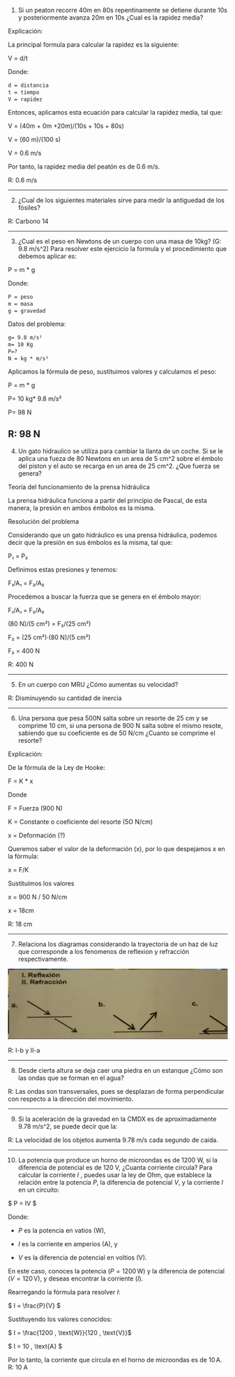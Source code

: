 1. Si un peaton recorre 40m en 80s repentinamente se detiene durante 10s y posteriormente avanza 20m en 10s ¿Cual es la rapidez media? 

Explicación:

La principal formula para calcular la rapidez es la siguiente:

V = d/t

Donde:

    d = distancia
    t = tiempo
    V = rapidez

Entonces, aplicamos esta ecuación para calcular la rapidez media, tal que:

V = (40m + 0m +20m)/(10s + 10s + 80s)

V = (60 m)/(100 s)

V = 0.6 m/s

Por tanto, la rapidez media del peatón es de 0.6 m/s.

R: 0.6 m/s 

--- 
2. ¿Cual de los siguientes materiales sirve para medir la antiguedad de los fósiles? 

R: Carbono 14 

---
3. ¿Cual es el peso en Newtons de un cuerpo con una masa de 10kg? (G: 9.8 m/s^2)
Para resolver este ejercicio la formula y el procedimiento que debemos aplicar es:

P = m * g

Donde:

    P = peso
    m = masa
    g = gravedad

Datos del problema:

    g= 9.8 m/s²
    m= 10 Kg
    P=?
    N = kg * m/s²

Aplicamos la fórmula de peso, sustituimos valores y calculamos el peso:

P = m * g

P= 10 kg* 9.8 m/s²

P= 98 N

R: 98 N
---

4. Un gato hidraulico se utiliza para cambiar la llanta de un coche. Si se le aplica una fueza de 80 Newtons en un area de 5 cm^2 sobre el émbolo del piston y el auto se recarga en un area de 25 cm^2. ¿Que fuerza se genera?

Teoría del funcionamiento de la prensa hidráulica

La prensa hidráulica funciona a partir del principio de Pascal, de esta manera, la presión en ambos émbolos es la misma.

Resolución del problema

Considerando que un gato hidráulico es una prensa hidráulica, podemos decir que la presión en sus émbolos es la misma, tal que:

P₁ = P₂

Definimos estas presiones y tenemos:

F₁/A₁ = F₂/A₂

Procedemos a buscar la fuerza que se genera en el émbolo mayor:

F₁/A₁ = F₂/A₂

(80 N)/(5 cm²) = F₂/(25 cm²)

F₂ = (25 cm²)·(80 N)/(5 cm²)

F₂ = 400 N

R: 400 N        

---

5. En un cuerpo con MRU ¿Cómo aumentas su velocidad? 

R: Disminuyendo su cantidad de inercia

---

6. Una persona que pesa 500N salta sobre un resorte de 25 cm y se comprime 10 cm, si una persona de 900 N salta sobre el mismo resote, sabiendo que su coeficiente es de 50 N/cm ¿Cuanto se comprime el resorte? 

Explicación:

De la fórmula de la Ley de Hooke:

F = K * x

Donde

F = Fuerza (900 N)

K = Constante o coeficiente del resorte (5O N/cm)

x = Deformación  (?)

Queremos saber el valor de la deformación (x), por lo que despejamos x en la fórmula:

x = F/K

Sustituimos los valores

x = 900 N / 50 N/cm

x = 18cm

R: 18 cm 

---

7.  Relaciona los diagramas considerando la trayectoria de un haz de luz que corresponde a los fenomenos de reflexion y refracción respectivamente. 

![Problema 07](./imagen020207.png)

R: I-b y II-a

---

8. Desde cierta altura se deja caer una piedra en un estanque ¿Cómo son las ondas que se forman en el agua? 

R: Las ondas son transversales, pues se desplazan de forma perpendicular con respecto a la dirección del movimiento. 

---

9. Si la aceleración de la gravedad en la CMDX es de aproximadamente 9.78 m/s^2,  se puede decir que la: 

R: La velocidad de los objetos aumenta 9.78 m/s cada segundo de caida.  

---
10. La potencia que produce un horno de microondas es de 1200 W, si la diferencia de potencial es de 120 V, ¿Cuanta corriente circula? 
Para calcular la corriente $I$ , puedes usar la ley de Ohm, que establece la relación entre la potencia $P$, la diferencia de potencial $V$, y la corriente $I$ en un circuito:

$ P = IV $

Donde:

- $P$ es la potencia en vatios (W),

- $I$ es la corriente en amperios (A), y

- $V$ es la diferencia de potencial en voltios (V).

En este caso, conoces la potencia ($P = 1200 \, \text{W}$) y la diferencia de potencial ($V = 120 \, \text{V}$), y deseas encontrar la corriente ($I$).

Rearregando la fórmula para resolver $I$:

$ I = \frac{P}{V} $

Sustituyendo los valores conocidos:

$ I = \frac{1200 \, \text{W}}{120 \, \text{V}}$

$ I = 10 \, \text{A} $

Por lo tanto, la corriente que circula en el horno de microondas es de $10 \, \text{A}$.
R: 10 A 

